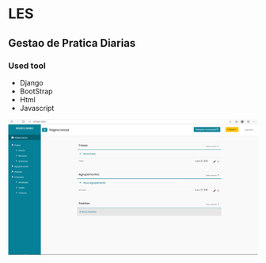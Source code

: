 # LES

## Gestao de Pratica Diarias

### Used tool

 - Django
 - BootStrap
 - Html
 - Javascript
 
![alt text](https://raw.githubusercontent.com/tonyamf/LES/master/LES.png)

